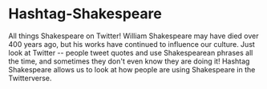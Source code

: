 # Hashtag-Shakespeare
All things Shakespeare on Twitter!
William Shakespeare may have died over 400 years ago, but his works have continued to influence our culture. Just look at Twitter -- people tweet quotes and use Shakespearean phrases all the time, and sometimes they don't even know they are doing it! 
Hashtag Shakespeare allows us to look at how people are using Shakespeare in the Twitterverse.
